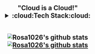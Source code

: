 <h2 align='center'> "Cloud is a Cloud!"
  
<details>
  <summary>:cloud:Tech Stack:cloud:</summary>
   <p><p align='center'>
 Language :
 <img src="https://img.shields.io/badge/Python-3776AB?style=flat-square&logo=Python&logoColor=white"/> </a>
 <img src="https://img.shields.io/badge/C-A8B9CC?style=flat-square&logo=C&logoColor=white"/> </a>
 
 Framework (Studying) :
 <img src="https://img.shields.io/badge/Spring-6DB33F?style=flat-square&logo=Spring&logoColor=white"/> </a>
 <img src="https://img.shields.io/badge/Django-092E20?style=flat-square&logo=Django&logoColor=white"/> </a>
 
 OS:
 <img src="https://img.shields.io/badge/Linux-FCC624?style=flat-square&logo=Linux&logoColor=white"/> </a>
 
 Cloud:
 <img src="https://img.shields.io/badge/Kubernetes-FCC624?style=flat-square&logo=Linux&logoColor=white"/> </a>
 <img src="https://img.shields.io/badge/Docker-2496ED?style=flat-square&logo=Docker&logoColor=white"/> </a>
 
 Data & Database:
 <img src="https://img.shields.io/badge/Jupyter-F37626?style=flat-square&logo=Jupyter&logoColor=white"/> </a>
 <img src="https://img.shields.io/badge/MySQL-4479A1?style=flat-square&logo=MySQL&logoColor=white"/> </a>
 태블로
 
 CI/CD:
kubeflow
argoCD
gitlab
Jenkins
 
 Machine learning:
 <img src="https://img.shields.io/badge/Tensorflow-FF6F00?style=flat-square&logo=Tensorflow&logoColor=white"/> </a>
</details>

<br>

![Rosa1026's github stats](https://github-readme-stats.vercel.app/api?username=rosa1026&show_icons=true) [![Rosa1026's github stats](https://github-readme-stats.vercel.app/api/top-langs/?username=rosa1026&show_icons=true&hide_border=true&title_color=004386&icon_color=004386&layout=compact)](https://github.com/rosa1026)

<br>

